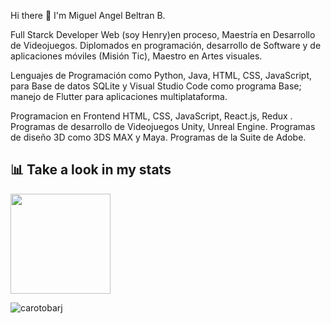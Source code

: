###

<br/>

Hi there 👋 I'm Miguel Angel Beltran B.

Full Starck Developer Web (soy Henry)en proceso, Maestría en Desarrollo de Videojuegos. Diplomados en programación, desarrollo de Software y de aplicaciones móviles (Misión Tic), Maestro en Artes visuales.

Lenguajes de Programación como Python, Java, HTML, CSS, JavaScript, para Base de datos SQLite y Visual Studio Code como programa Base; manejo de Flutter para aplicaciones multiplataforma.

Programacion en Frontend HTML, CSS, JavaScript, React.js, Redux .
Programas de desarrollo de Videojuegos Unity, Unreal Engine.
Programas de diseño 3D como 3DS MAX y Maya.
Programas de la Suite de Adobe.

## 📊 Take a look in my stats

<a href="https://github.com/Miguelio01" >
    <img height="160em" src="https://github-readme-stats.vercel.app/api?username=miguelio01&show_icons=true&bg_color=fff&title_color=DD6387&icon_color=BD93F9&text_color=023047&border_color=fff" />
</a>

</a>
<p>
    <img align="center" src="https://github-readme-streak-stats.herokuapp.com/?user=miguelio01&theme=light" alt="carotobarj" />
</p>
